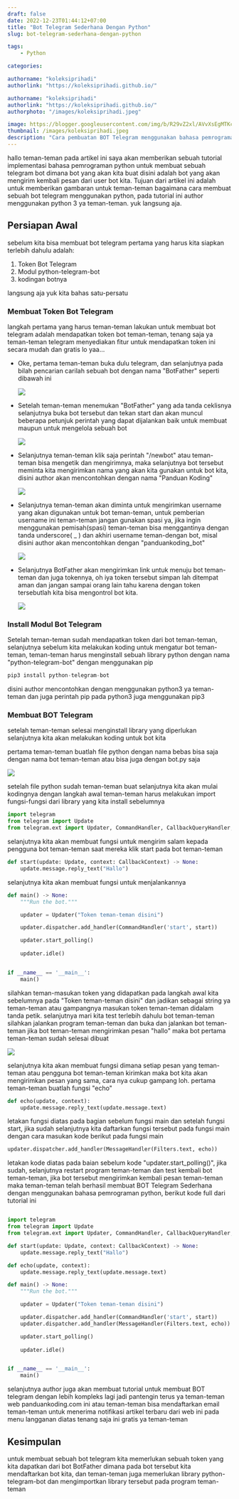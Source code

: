 ```yaml
---
draft: false
date: 2022-12-23T01:44:12+07:00
title: "Bot Telegram Sederhana Dengan Python"
slug: bot-telegram-sederhana-dengan-python

tags:
    - Python

categories:

authorname: "koleksiprihadi"
authorlink: "https://koleksiprihadi.github.io/"

authorname: "koleksiprihadi"
authorlink: "https://koleksiprihadi.github.io/"
authorphoto: "/images/koleksiprihadi.jpeg"

image: https://blogger.googleusercontent.com/img/b/R29vZ2xl/AVvXsEgMTKc7_1xpgfGU44ZZ70y1EHBOYyiwC3lCeGovevETVKHIoBXveE4x93ox7h68APgPDsDPNESK3twBeeQB9OLX0gm-Qo7dZtMKkdZ1hunD1W3DstMRw6sdPoOpVx6e7Ea0lH8d1bmGJAagUXd74PbGzxaXUUHTT0hSWrrX0T1YGhB6MKecSykao_QA/s1280/Membuat%20Bot%20Telegram.png
thumbnail: /images/koleksiprihadi.jpeg
description: "Cara pembuatan BOT Telegram menggunakan bahasa pemrograman Python"
---
```

hallo teman-teman pada artikel ini saya akan memberikan sebuah tutorial implementasi bahasa pemrograman python untuk membuat sebuah telegram bot dimana bot yang akan kita buat disini adalah bot yang akan mengirim kembali pesan dari user bot kita. Tujuan dari artikel ini adalah untuk memberikan gambaran untuk teman-teman bagaimana cara membuat sebuah bot telegram menggunakan python, pada tutorial ini author menggunakan python 3 ya teman-teman. yuk langsung aja.

Persiapan Awal
--------------

sebelum kita bisa membuat bot telegram pertama yang harus kita siapkan terlebih dahulu adalah:

1.  Token Bot Telegram
2.  Modul python-telegram-bot
3.  kodingan botnya

langsung aja yuk kita bahas satu-persatu

  

### Membuat Token Bot Telegram

langkah pertama yang harus teman-teman lakukan untuk membuat bot telegram adalah mendapatkan token bot teman-teman, tenang saja ya teman-teman telegram menyediakan fitur untuk mendapatkan token ini secara mudah dan gratis lo yaa...

*   Oke, pertama teman-teman buka dulu telegram, dan selanjutnya pada bilah pencarian carilah sebuah bot dengan nama "BotFather" seperti dibawah ini  
      
    
    [![](https://blogger.googleusercontent.com/img/b/R29vZ2xl/AVvXsEiE6dr-YreODGADt26KWUPM3Q1_4YF-uZncUI_tbJKBByD55YY0NUM-J9ZH9bNEjV0wxH3iXMomcNsE71oLUVe8D2JKVspveuRT5XbFIkwiu0ip4W6i2MdgSCAeMs6mT-4edypZRytvyzIJAe5m97nuMFOQZkkgfAKxIA_nsbjwsTUofWLmgbaeH-VT/s320/Membuat%20Bot%20Telegram%201.png)](https://blogger.googleusercontent.com/img/b/R29vZ2xl/AVvXsEiE6dr-YreODGADt26KWUPM3Q1_4YF-uZncUI_tbJKBByD55YY0NUM-J9ZH9bNEjV0wxH3iXMomcNsE71oLUVe8D2JKVspveuRT5XbFIkwiu0ip4W6i2MdgSCAeMs6mT-4edypZRytvyzIJAe5m97nuMFOQZkkgfAKxIA_nsbjwsTUofWLmgbaeH-VT/s419/Membuat%20Bot%20Telegram%201.png)
    
      
    
*   Setelah teman-teman menemukan "BotFather" yang ada tanda ceklisnya selanjutnya buka bot tersebut dan tekan start dan akan muncul beberapa petunjuk perintah yang dapat dijalankan baik untuk membuat maupun untuk mengelola sebuah bot  
      
      
    
    [![](https://blogger.googleusercontent.com/img/b/R29vZ2xl/AVvXsEhhnPpgugZ1NRdjalpncjaRbKDnQtOplIBYXtkxnMv25Wgf9UAFKrvO_0y-C2Bj2w5aWUQEh5w1CjxuCgt4hZ8vMrNo0FjW7QONJlSve2YrxZVIxBbyffx-vrJ9uf_dVlPtmVmbnEb9rCbVhcUHTJI8v9jWmQDnGWGNcirr38ZSeGTrwySVnNdt95c3/s320/Membuat%20Bot%20Telegram%202.png)](https://blogger.googleusercontent.com/img/b/R29vZ2xl/AVvXsEhhnPpgugZ1NRdjalpncjaRbKDnQtOplIBYXtkxnMv25Wgf9UAFKrvO_0y-C2Bj2w5aWUQEh5w1CjxuCgt4hZ8vMrNo0FjW7QONJlSve2YrxZVIxBbyffx-vrJ9uf_dVlPtmVmbnEb9rCbVhcUHTJI8v9jWmQDnGWGNcirr38ZSeGTrwySVnNdt95c3/s947/Membuat%20Bot%20Telegram%202.png)
    
      
    
*   Selanjutnya teman-teman klik saja perintah "/newbot" atau teman-teman bisa mengetik dan mengirimnya, maka selanjutnya bot tersebut meminta kita mengirimkan nama yang akan kita gunakan untuk bot kita, disini author akan mencontohkan dengan nama "Panduan Koding"  
      
    
    [![](https://blogger.googleusercontent.com/img/b/R29vZ2xl/AVvXsEibsODvOSXyixQH26fnRqiB4068oa58YPbmC_tDg1NOFiPk0YOHOCIIFZ3gcUNNRt3NGQuVw_Myees0paqVGeeHsYQ6nS63B5ZZ8IBTI5YGOlkzkTfwaLMk8TAJOg1IiFzjEvNa5nrvCDz3fGg04ObChiIMcB_7-Krhu_1xiEUzhJQlcLXTtwnu3qf9/s320/Membuat%20Bot%20Telegram%203.png)](https://blogger.googleusercontent.com/img/b/R29vZ2xl/AVvXsEibsODvOSXyixQH26fnRqiB4068oa58YPbmC_tDg1NOFiPk0YOHOCIIFZ3gcUNNRt3NGQuVw_Myees0paqVGeeHsYQ6nS63B5ZZ8IBTI5YGOlkzkTfwaLMk8TAJOg1IiFzjEvNa5nrvCDz3fGg04ObChiIMcB_7-Krhu_1xiEUzhJQlcLXTtwnu3qf9/s945/Membuat%20Bot%20Telegram%203.png)
    
      
    
*   Selanjutnya teman-teman akan diminta untuk mengirimkan username yang akan digunakan untuk bot teman-teman, untuk pemberian username ini teman-teman jangan gunakan spasi ya, jika ingin menggunakan pemisah(spasi) teman-teman bisa menggantinya dengan tanda underscore( \_ ) dan akhiri username teman-dengan bot, misal disini author akan mencontohkan dengan "panduankoding\_bot"  
      
    
    [![](https://blogger.googleusercontent.com/img/b/R29vZ2xl/AVvXsEgv6w0DFLqV71O6NIRQFJ-vQ-7FqSQt1wORhAZHkZV04yiCierUaYBwWcqxA2CbHpQBDp8cSHJumIJtzVMC8Vl5r8gDbDcwAt4GLT7VheqGH8k9R_M6-xxrX8JZS9I09MQs6FdAC1u6n5eGpqFEimOqeQ5ARwbJ_nHU-SFB-gKA9ZZOchbMUcZ4xQBi/s320/Membuat%20Bot%20Telegram%204.png)](https://blogger.googleusercontent.com/img/b/R29vZ2xl/AVvXsEgv6w0DFLqV71O6NIRQFJ-vQ-7FqSQt1wORhAZHkZV04yiCierUaYBwWcqxA2CbHpQBDp8cSHJumIJtzVMC8Vl5r8gDbDcwAt4GLT7VheqGH8k9R_M6-xxrX8JZS9I09MQs6FdAC1u6n5eGpqFEimOqeQ5ARwbJ_nHU-SFB-gKA9ZZOchbMUcZ4xQBi/s945/Membuat%20Bot%20Telegram%204.png)
    
      
    
*   Selanjutnya BotFather akan mengirimkan link untuk menuju bot teman-teman dan juga tokennya, oh iya token tersebut simpan lah ditempat aman dan jangan sampai orang lain tahu karena dengan token tersebutlah kita bisa mengontrol bot kita.  
      
    
    [![](https://blogger.googleusercontent.com/img/b/R29vZ2xl/AVvXsEgMO2dbuLKYyAZ9sfyaOSsxRCaIPQTL-q-ivrWtkYJHeROrbOhIM1cOPZh6_bKpxSBWlXCrmLR3KS60fjs6xE_fkb-RHptjfsbwIQGl0m6qItfZZuAL7H25OWgJOjc6ONjDrvFg_E-6s6jVJ0Qx12mERJfnfvS49p7JyahjkrD11qY9A62nFfkB0r6Y/s320/Membuat%20Bot%20Telegram%205.png)](https://blogger.googleusercontent.com/img/b/R29vZ2xl/AVvXsEgMO2dbuLKYyAZ9sfyaOSsxRCaIPQTL-q-ivrWtkYJHeROrbOhIM1cOPZh6_bKpxSBWlXCrmLR3KS60fjs6xE_fkb-RHptjfsbwIQGl0m6qItfZZuAL7H25OWgJOjc6ONjDrvFg_E-6s6jVJ0Qx12mERJfnfvS49p7JyahjkrD11qY9A62nFfkB0r6Y/s945/Membuat%20Bot%20Telegram%205.png)
    
      
    

### Install Modul Bot Telegram

Setelah teman-teman sudah mendapatkan token dari bot teman-teman, selanjutnya sebelum kita melakukan koding untuk mengatur bot teman-teman, teman-teman harus menginstall sebuah library python dengan nama "python-telegram-bot" dengan menggunakan pip

```python
pip3 install python-telegram-bot
```

disini author mencontohkan dengan menggunakan python3 ya teman-teman dan juga perintah pip pada python3 juga menggunakan pip3

### Membuat BOT Telegram

setelah teman-teman selesai menginstall library yang diperlukan selanjutnya kita akan melakukan koding untuk bot kita

  

pertama teman-teman buatlah file python dengan nama bebas bisa saja dengan nama bot teman-teman atau bisa juga dengan bot.py saja

[![](https://blogger.googleusercontent.com/img/b/R29vZ2xl/AVvXsEjQCYUPaPFSGXdYLoQFDrXjeCRb3gx9lDYSgLv1weZ6YdGVR4l7a81BvNXsj3uPGu0wXzJOVuaWwvcW_o2yf6_9W9uyM7FsC7TI4EC53Fsa0hxjEEoo_3iu1mNRmNmd7rED7Admy8NfJYb990ye4DJg-MJZbBqosdi0usY6SAqZfiI8xMCDmtfn00FI/s320/Membuat%20Bot%20Telegram%206.png)](https://blogger.googleusercontent.com/img/b/R29vZ2xl/AVvXsEjQCYUPaPFSGXdYLoQFDrXjeCRb3gx9lDYSgLv1weZ6YdGVR4l7a81BvNXsj3uPGu0wXzJOVuaWwvcW_o2yf6_9W9uyM7FsC7TI4EC53Fsa0hxjEEoo_3iu1mNRmNmd7rED7Admy8NfJYb990ye4DJg-MJZbBqosdi0usY6SAqZfiI8xMCDmtfn00FI/s539/Membuat%20Bot%20Telegram%206.png)

setelah file python sudah teman-teman buat selanjutnya kita akan mulai kodingnya dengan langkah awal teman-teman harus melakukan import fungsi-fungsi dari library yang kita install sebelumnya

```python
import telegram
from telegram import Update
from telegram.ext import Updater, CommandHandler, CallbackQueryHandler, CallbackContext, MessageHandler, Filters
```

selanjutnya kita akan membuat fungsi untuk mengirim salam kepada pengguna bot teman-teman saat mereka klik start pada bot teman-teman

```python
def start(update: Update, context: CallbackContext) -> None:
    update.message.reply_text("Hallo")
```

selanjutnya kita akan membuat fungsi untuk menjalankannya

```python
def main() -> None:
    """Run the bot."""

    updater = Updater("Token teman-teman disini")

    updater.dispatcher.add_handler(CommandHandler('start', start))   

    updater.start_polling()
    
    updater.idle()


if __name__ == '__main__':
    main()
```

  

silahkan teman-masukan token yang didapatkan pada langkah awal kita sebelumnya pada "Token teman-teman disini" dan jadikan sebagai string ya teman-teman atau gampangnya masukan token teman-teman didalam tanda petik. selanjutnya mari kita test terlebih dahulu bot teman-teman silahkan jalankan program teman-teman dan buka dan jalankan bot teman-teman jika bot teman-teman mengirimkan pesan "hallo" maka bot pertama teman-teman sudah selesai dibuat  
  

[![](https://blogger.googleusercontent.com/img/b/R29vZ2xl/AVvXsEjmSfA_gEDt9yJJiFE63jKWXYNH2riYb5lq32HK1qpoK4Axy9OsbnIJF3Xb0MgjOHy8ahKfM2alqMfsTa0KEOWaWtV_-tYFMJOVh6dBA2heBAsufwog8WKG2AQ6XW8qzj4K0JdBW71oIClim6jDusK01CPXBl8ezWFVNw0VOGSaB5UwYlCK8bJKyEY2/s320/Membuat%20Bot%20Telegram%207.png)](https://blogger.googleusercontent.com/img/b/R29vZ2xl/AVvXsEjmSfA_gEDt9yJJiFE63jKWXYNH2riYb5lq32HK1qpoK4Axy9OsbnIJF3Xb0MgjOHy8ahKfM2alqMfsTa0KEOWaWtV_-tYFMJOVh6dBA2heBAsufwog8WKG2AQ6XW8qzj4K0JdBW71oIClim6jDusK01CPXBl8ezWFVNw0VOGSaB5UwYlCK8bJKyEY2/s944/Membuat%20Bot%20Telegram%207.png)

selanjutnya kita akan membuat fungsi dimana setiap pesan yang teman-teman atau pengguna bot teman-teman kirimkan maka bot kita akan mengirimkan pesan yang sama, cara nya cukup gampang loh. pertama teman-teman buatlah fungsi "echo"

```python
def echo(update, context):
    update.message.reply_text(update.message.text)
```

letakan fungsi diatas pada bagian sebelum fungsi main dan setelah fungsi start, jika sudah selanjutnya kita daftarkan fungsi tersebut pada fungsi main dengan cara masukan kode berikut pada fungsi main

```python
updater.dispatcher.add_handler(MessageHandler(Filters.text, echo))
```

letakan kode diatas pada baian sebelum kode "updater.start\_polling()", jika sudah, selanjutnya restart program teman-teman dan test kembali bot teman-teman, jika bot tersebut mengirimkan kembali pesan teman-teman maka teman-teman telah berhasil membuat BOT Telegram Sederhana dengan menggunakan bahasa pemrograman python, berikut kode full dari tutorial ini
```python

import telegram
from telegram import Update
from telegram.ext import Updater, CommandHandler, CallbackQueryHandler, CallbackContext, MessageHandler, Filters

def start(update: Update, context: CallbackContext) -> None:
    update.message.reply_text("Hallo")

def echo(update, context):
    update.message.reply_text(update.message.text)

def main() -> None:
    """Run the bot."""

    updater = Updater("Token teman-teman disini")

    updater.dispatcher.add_handler(CommandHandler('start', start))
    updater.dispatcher.add_handler(MessageHandler(Filters.text, echo))   

    updater.start_polling()
    
    updater.idle()


if __name__ == '__main__':
    main()
```
selanjutnya author juga akan membuat tutorial untuk membuat BOT telegram dengan lebih kompleks lagi jadi pantengin terus ya teman-teman web panduankoding.com ini atau teman-teman bisa mendaftarkan email teman-teman untuk menerima notifikasi artikel terbaru dari web ini pada menu langganan diatas tenang saja ini gratis ya teman-teman

Kesimpulan
----------

untuk membuat sebuah bot telegram kita memerlukan sebuah token yang kita dapatkan dari bot BotFather dimana pada bot tersebut kita mendaftarkan bot kita, dan teman-teman juga memerlukan library python-telegram-bot dan mengimportkan library tersebut pada program teman-teman